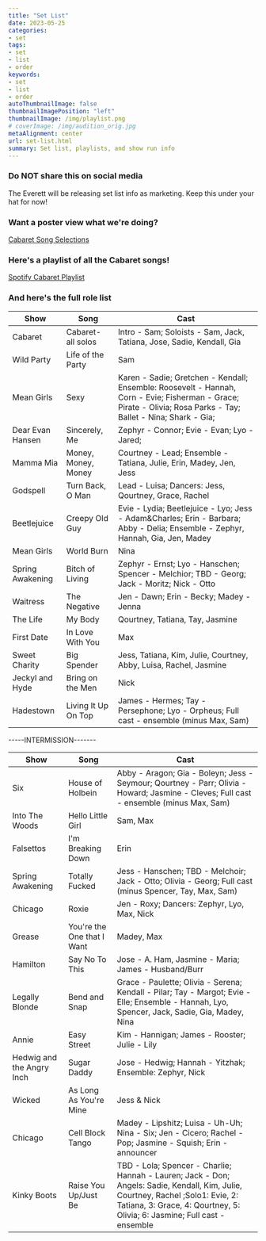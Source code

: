 ```yaml
---
title: "Set List"
date: 2023-05-25
categories:
- set
tags:
- set
- list
- order
keywords:
- set
- list
- order
autoThumbnailImage: false
thumbnailImagePosition: "left"
thumbnailImage: /img/playlist.png
# coverImage: /img/audition_orig.jpg
metaAlignment: center
url: set-list.html
summary: Set list, playlists, and show run info
---
```


### Do NOT share this on social media

The Everett will be releasing set list info as marketing. Keep this under your hat for now!

### Want a poster view what we're doing?
[Cabaret Song Selections](../doc/song-selections.pdf)

### Here's a playlist of all the Cabaret songs!
[Spotify Cabaret Playlist](https://open.spotify.com/playlist/6fjjUw19tawUxRoZpLNnqk?si=718ce0866b494f70)

### And here's the full role list
| Show | Song | Cast |
| ------- | -------- | ------- |
| Cabaret | Cabaret- all solos | Intro - Sam; Soloists - Sam, Jack, Tatiana, Jose, Sadie, Kendall, Gia | 
| Wild Party | Life of the Party | Sam | 
| Mean Girls | Sexy | Karen - Sadie; Gretchen - Kendall; Ensemble: Roosevelt - Hannah, Corn - Evie; Fisherman - Grace; Pirate - Olivia; Rosa Parks - Tay; Ballet - Nina; Shark - Gia; | 
| Dear Evan Hansen | Sincerely, Me | Zephyr - Connor; Evie - Evan; Lyo - Jared; | 
| Mamma Mia | Money, Money, Money | Courtney - Lead; Ensemble - Tatiana, Julie, Erin, Madey, Jen, Jess | 
| Godspell | Turn Back, O Man | Lead - Luisa; Dancers: Jess, Qourtney, Grace, Rachel | 
| Beetlejuice | Creepy Old Guy | Evie - Lydia; Beetlejuice - Lyo; Jess - Adam&Charles; Erin - Barbara; Abby - Delia; Ensemble - Zephyr, Hannah, Gia, Jen, Madey |
| Mean Girls | World Burn | Nina |  
| Spring Awakening | Bitch of Living | Zephyr - Ernst; Lyo - Hanschen; Spencer - Melchior; TBD - Georg; Jack - Moritz; Nick - Otto | 
| Waitress | The Negative | Jen - Dawn; Erin - Becky; Madey - Jenna | 
| The Life | My Body | Qourtney, Tatiana, Tay, Jasmine | 
| First Date | In Love With You | Max | 
| Sweet Charity | Big Spender | Jess, Tatiana, Kim, Julie, Courtney, Abby, Luisa, Rachel, Jasmine | 
| Jeckyl and Hyde | Bring on the Men | Nick | 
| Hadestown | Living It Up On Top | James - Hermes; Tay - Persephone; Lyo - Orpheus; Full cast - ensemble (minus Max, Sam) | 

-----INTERMISSION-------



| Show | Song | Cast |
| ------- | -------- | ------- |
| Six | House of Holbein | Abby - Aragon; Gia - Boleyn; Jess - Seymour; Qourtney - Parr; Olivia - Howard; Jasmine - Cleves; Full cast - ensemble (minus Max, Sam) | 
| Into The Woods | Hello Little Girl | Sam, Max | 
| Falsettos | I'm Breaking Down | Erin | 
| Spring Awakening | Totally Fucked | Jess - Hanschen; TBD - Melchoir; Jack - Otto; Olivia - Georg; Full cast (minus Spencer, Tay, Max, Sam) |
| Chicago | Roxie | Jen - Roxy; Dancers: Zephyr, Lyo, Max, Nick | 
| Grease | You're the One that I Want | Madey, Max | 
| Hamilton | Say No To This | Jose - A. Ham, Jasmine - Maria; James - Husband/Burr | 
| Legally Blonde | Bend and Snap | Grace - Paulette; Olivia - Serena; Kendall - Pilar; Tay - Margot; Evie - Elle; Ensemble - Hannah, Lyo, Spencer, Jack, Sadie, Gia, Madey, Nina | 
| Annie | Easy Street | Kim - Hannigan; James - Rooster; Julie - Lily | 
| Hedwig and the Angry Inch | Sugar Daddy | Jose - Hedwig; Hannah - Yitzhak; Ensemble: Zephyr, Nick | 
| Wicked | As Long As You're Mine | Jess & Nick | 
| Chicago | Cell Block Tango | Madey - Lipshitz; Luisa - Uh-Uh; Nina - Six; Jen - Cicero; Rachel - Pop; Jasmine - Squish; Erin - announcer | 
| Kinky Boots | Raise You Up/Just Be | TBD - Lola; Spencer - Charlie; Hannah - Lauren; Jack - Don; Angels: Sadie, Kendall, Kim, Julie, Courtney, Rachel ;Solo1: Evie, 2: Tatiana, 3: Grace, 4: Qourtney, 5: Olivia; 6: Jasmine; Full cast - ensemble | 







